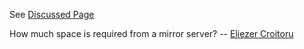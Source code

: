 See [Discussed
Page](https://wiki.squid-cache.org/MirrorGuidelines/Discussion/MirrorGuidelines#)

How much space is required from a mirror server? -- [Eliezer
Croitoru](https://wiki.squid-cache.org/MirrorGuidelines/Discussion/Eliezer%20Croitoru#)

